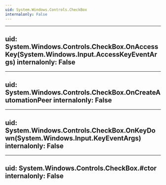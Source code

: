 ```yaml
---
uid: System.Windows.Controls.CheckBox
internalonly: False
---
```


---
uid: System.Windows.Controls.CheckBox.OnAccessKey(System.Windows.Input.AccessKeyEventArgs)
internalonly: False
---

---
uid: System.Windows.Controls.CheckBox.OnCreateAutomationPeer
internalonly: False
---

---
uid: System.Windows.Controls.CheckBox.OnKeyDown(System.Windows.Input.KeyEventArgs)
internalonly: False
---

---
uid: System.Windows.Controls.CheckBox.#ctor
internalonly: False
---
